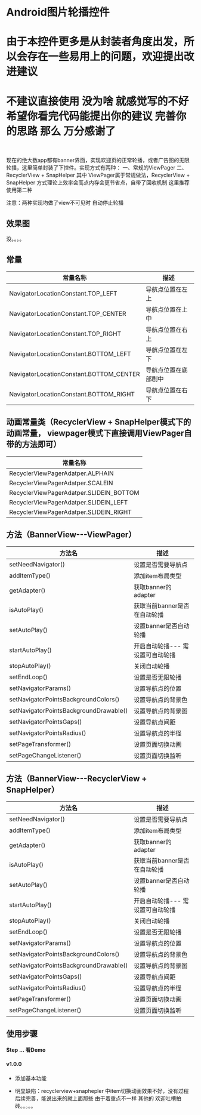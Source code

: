 # Android图片轮播控件
# 由于本控件更多是从封装者角度出发，所以会存在一些易用上的问题，欢迎提出改进建议 
# 不建议直接使用 没为啥 就感觉写的不好  希望你看完代码能提出你的建议 完善你的思路 那么 万分感谢了

<br>

现在的绝大数app都有banner界面，实现欢迎页的正常轮播，或者广告图的无限轮播，这里简单封装了下控件。实现方式有两种：
一、常规的ViewPager
二、RecyclerView + SnapHelper
其中 ViewPager属于常规做法，RecyclerView + SnapHelper 方式理论上效率会高点内存会更节省点，自带了回收机制
这里推荐使用第二种

注意：两种实现均做了view不可见时 自动停止轮播


## 效果图

没。。。。


## 常量
|常量名称|描述|
|---|---|
|NavigatorLocationConstant.TOP_LEFT| 导航点位置在左上
|NavigatorLocationConstant.TOP_CENTER| 导航点位置在上中
|NavigatorLocationConstant.TOP_RIGHT| 导航点位置在右上
|NavigatorLocationConstant.BOTTOM_LEFT| 导航点位置在左下
|NavigatorLocationConstant.BOTTOM_CENTER| 导航点位置在底部剧中
|NavigatorLocationConstant.BOTTOM_RIGHT| 导航点位置在右下


## 动画常量类（RecyclerView + SnapHelper模式下的动画常量， viewpager模式下直接调用ViewPager自带的方法即可）
|常量名称|
|---|
|RecyclerViewPagerAdatper.ALPHAIN
|RecyclerViewPagerAdatper.SCALEIN
|RecyclerViewPagerAdatper.SLIDEIN_BOTTOM
|RecyclerViewPagerAdatper.SLIDEIN_LEFT
|RecyclerViewPagerAdatper.SLIDEIN_RIGHT


## 方法（BannerView---ViewPager）
|方法名|描述
|---|---|
|setNeedNavigator() |  设置是否需要导航点
|addItemType() | 添加item布局类型
|getAdapter() | 获取banner的adapter
|isAutoPlay() | 获取当前banner是否在自动轮播
|setAutoPlay() | 设置banner是否自动轮播
|startAutoPlay() | 开启自动轮播--- 需设置可自动轮播
|stopAutoPlay() | 关闭自动轮播
|setEndLoop() | 设置是否无限轮播
|setNavigatorParams() | 设置导航点的位置
|setNavigatorPointsBackgroundColors() | 设置导航点的背景色
|setNavigatorPointsBackgroundDrawable() | 设置导航点的背景图
|setNavigatorPointsGaps() | 设置导航点间距
|setNavigatorPointsRadius() | 设置导航点的半径
|setPageTransformer() | 设置页面切换动画
|setPageChangeListener() | 设置页面切换监听

## 方法（BannerView---RecyclerView + SnapHelper）
|方法名|描述
|---|---|
|setNeedNavigator() |  设置是否需要导航点
|addItemType() | 添加item布局类型
|getAdapter() | 获取banner的adapter
|isAutoPlay() | 获取当前banner是否在自动轮播
|setAutoPlay() | 设置banner是否自动轮播
|startAutoPlay() | 开启自动轮播--- 需设置可自动轮播
|stopAutoPlay() | 关闭自动轮播
|setEndLoop() | 设置是否无限轮播
|setNavigatorParams() | 设置导航点的位置
|setNavigatorPointsBackgroundColors() | 设置导航点的背景色
|setNavigatorPointsBackgroundDrawable() | 设置导航点的背景图
|setNavigatorPointsGaps() | 设置导航点间距
|setNavigatorPointsRadius() | 设置导航点的半径
|setPageTransformer() | 设置页面切换动画
|setPageChangeListener() | 设置页面切换监听




## 使用步骤

#### Step ... 看Demo

#### v1.0.0
* 添加基本功能

* 明显缺陷：recyclerview+snaphepler 中item切换动画效果不好，没有过程 后续完善，能说出来的就上面那些 由于着重点不一样 其他的 欢迎吐槽拍砖。。。。。




